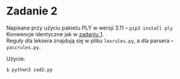 # Zadanie 2

Napisane przy użyciu pakietu PLY w wersji 3.11 – `pip3 install ply`  
Konwencje identyczne jak w <a href="../zad1/README.md">zadaniu 1</a>.  
Reguły dla leksera znajdują się w pliku `lexrules.py`, a dla parsera – `yaccrules.py`.

Użycie:
```bash
$ python3 zad2.py
```